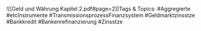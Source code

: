 
![[Geld und Währung Kapitel 2.pdf#page=2]]Tags & Topics:
   #Aggregierte
   #etcInstrumente
   #TransmissionsprozessFinanzsystem
   #Geldmarktzinsstze
   #Bankkredit
   #Bankenrefinanzierung
   #Zinsstze